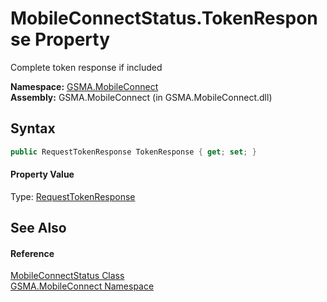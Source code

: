 MobileConnectStatus.TokenResponse Property
==========================================
Complete token response if included

**Namespace:** [GSMA.MobileConnect][1]  
**Assembly:** GSMA.MobileConnect (in GSMA.MobileConnect.dll)

Syntax
------

```csharp
public RequestTokenResponse TokenResponse { get; set; }
```

#### Property Value
Type: [RequestTokenResponse][2]

See Also
--------

#### Reference
[MobileConnectStatus Class][3]  
[GSMA.MobileConnect Namespace][1]  

[1]: ../README.md
[2]: ../../GSMA.MobileConnect.Authentication/RequestTokenResponse/README.md
[3]: README.md
[4]: ../../_icons/Help.png